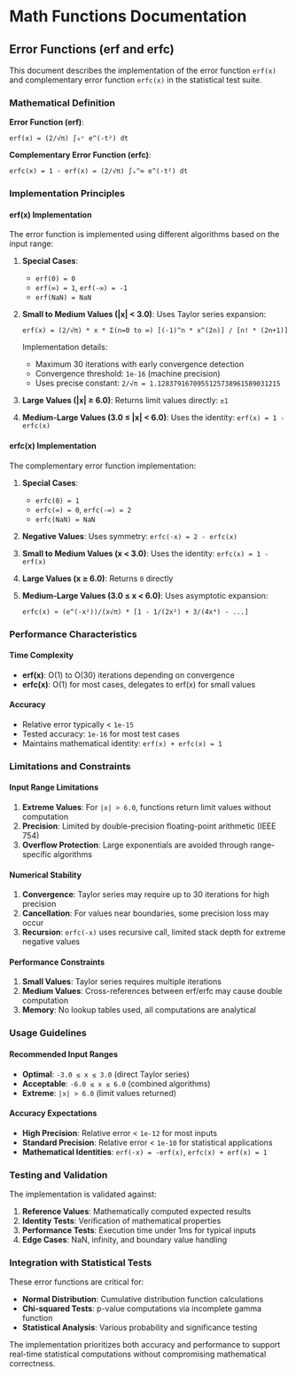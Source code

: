 # Math Functions Documentation

## Error Functions (erf and erfc)

This document describes the implementation of the error function `erf(x)` and complementary error function `erfc(x)` in the statistical test suite.

### Mathematical Definition

**Error Function (erf)**:
```
erf(x) = (2/√π) ∫₀ˣ e^(-t²) dt
```

**Complementary Error Function (erfc)**:
```
erfc(x) = 1 - erf(x) = (2/√π) ∫ₓ^∞ e^(-t²) dt
```

### Implementation Principles

#### erf(x) Implementation

The error function is implemented using different algorithms based on the input range:

1. **Special Cases**:
   - `erf(0) = 0`
   - `erf(∞) = 1`, `erf(-∞) = -1`
   - `erf(NaN) = NaN`

2. **Small to Medium Values (|x| < 3.0)**:
   Uses Taylor series expansion:
   ```
   erf(x) = (2/√π) * x * Σ(n=0 to ∞) [(-1)^n * x^(2n)] / [n! * (2n+1)]
   ```
   
   Implementation details:
   - Maximum 30 iterations with early convergence detection
   - Convergence threshold: `1e-16` (machine precision)
   - Uses precise constant: `2/√π = 1.1283791670955125738961589031215`

3. **Large Values (|x| ≥ 6.0)**:
   Returns limit values directly: `±1`

4. **Medium-Large Values (3.0 ≤ |x| < 6.0)**:
   Uses the identity: `erf(x) = 1 - erfc(x)`

#### erfc(x) Implementation

The complementary error function implementation:

1. **Special Cases**:
   - `erfc(0) = 1`
   - `erfc(∞) = 0`, `erfc(-∞) = 2`
   - `erfc(NaN) = NaN`

2. **Negative Values**:
   Uses symmetry: `erfc(-x) = 2 - erfc(x)`

3. **Small to Medium Values (x < 3.0)**:
   Uses the identity: `erfc(x) = 1 - erf(x)`

4. **Large Values (x ≥ 6.0)**:
   Returns `0` directly

5. **Medium-Large Values (3.0 ≤ x < 6.0)**:
   Uses asymptotic expansion:
   ```
   erfc(x) ≈ (e^(-x²))/(x√π) * [1 - 1/(2x²) + 3/(4x⁴) - ...]
   ```

### Performance Characteristics

#### Time Complexity
- **erf(x)**: O(1) to O(30) iterations depending on convergence
- **erfc(x)**: O(1) for most cases, delegates to erf(x) for small values

#### Accuracy
- Relative error typically < `1e-15`
- Tested accuracy: `1e-16` for most test cases
- Maintains mathematical identity: `erf(x) + erfc(x) = 1`

### Limitations and Constraints

#### Input Range Limitations
1. **Extreme Values**: For `|x| > 6.0`, functions return limit values without computation
2. **Precision**: Limited by double-precision floating-point arithmetic (IEEE 754)
3. **Overflow Protection**: Large exponentials are avoided through range-specific algorithms

#### Numerical Stability
1. **Convergence**: Taylor series may require up to 30 iterations for high precision
2. **Cancellation**: For values near boundaries, some precision loss may occur
3. **Recursion**: `erfc(-x)` uses recursive call, limited stack depth for extreme negative values

#### Performance Constraints
1. **Small Values**: Taylor series requires multiple iterations
2. **Medium Values**: Cross-references between erf/erfc may cause double computation
3. **Memory**: No lookup tables used, all computations are analytical

### Usage Guidelines

#### Recommended Input Ranges
- **Optimal**: `-3.0 ≤ x ≤ 3.0` (direct Taylor series)
- **Acceptable**: `-6.0 ≤ x ≤ 6.0` (combined algorithms)  
- **Extreme**: `|x| > 6.0` (limit values returned)

#### Accuracy Expectations
- **High Precision**: Relative error < `1e-12` for most inputs
- **Standard Precision**: Relative error < `1e-10` for statistical applications
- **Mathematical Identities**: `erf(-x) = -erf(x)`, `erfc(x) + erf(x) = 1`

### Testing and Validation

The implementation is validated against:
1. **Reference Values**: Mathematically computed expected results
2. **Identity Tests**: Verification of mathematical properties
3. **Performance Tests**: Execution time under 1ms for typical inputs
4. **Edge Cases**: NaN, infinity, and boundary value handling

### Integration with Statistical Tests

These error functions are critical for:
- **Normal Distribution**: Cumulative distribution function calculations
- **Chi-squared Tests**: p-value computations via incomplete gamma function
- **Statistical Analysis**: Various probability and significance testing

The implementation prioritizes both accuracy and performance to support real-time statistical computations without compromising mathematical correctness.